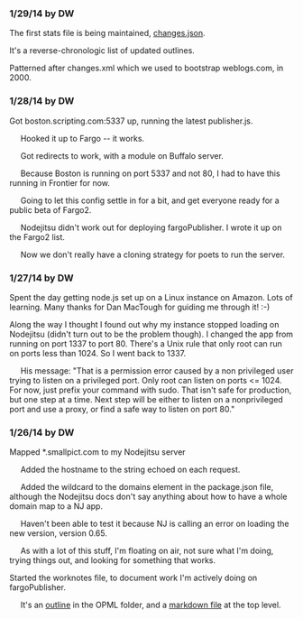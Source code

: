 ### 1/29/14 by DW

The first stats file is being maintained, <a href="http://beta.fargo.io/data/stats/changes.json">changes.json</a>.

It's a reverse-chronologic list of updated outlines. 

Patterned after changes.xml which we used to bootstrap weblogs.com, in 2000.



### 1/28/14 by DW

Got boston.scripting.com:5337 up, running the latest publisher.js.

&nbsp;&nbsp;&nbsp;&nbsp;&nbsp;Hooked it up to Fargo -- it works.

&nbsp;&nbsp;&nbsp;&nbsp;&nbsp;Got redirects to work, with a module on Buffalo server. 

&nbsp;&nbsp;&nbsp;&nbsp;&nbsp;Because Boston is running on port 5337 and not 80, I had to have this running in Frontier for now.

&nbsp;&nbsp;&nbsp;&nbsp;&nbsp;Going to let this config settle in for a bit, and get everyone ready for a public beta of Fargo2.

&nbsp;&nbsp;&nbsp;&nbsp;&nbsp;Nodejitsu didn't work out for deploying fargoPublisher. I wrote it up on the Fargo2 list.

&nbsp;&nbsp;&nbsp;&nbsp;&nbsp;Now we don't really have a cloning strategy for poets to run the server. 





### 1/27/14 by DW

Spent the day getting node.js set up on a Linux instance on Amazon. Lots of learning. Many thanks for Dan MacTough for guiding me through it! :-)

Along the way I thought I found out why my instance stopped loading on Nodejitsu (didn't turn out to be the problem though). I changed the app from running on port 1337 to port 80. There's a Unix rule that only root can run on ports less than 1024. So I went back to 1337. 

&nbsp;&nbsp;&nbsp;&nbsp;&nbsp;His message: "That is a permission error caused by a non privileged user trying to listen on a privileged port. Only root can listen on ports <= 1024. For now, just prefix your command with sudo. That isn't safe for production, but one step at a time. Next step will be either to listen on a nonprivileged port and use a proxy, or find a safe way to listen on port 80."





### 1/26/14 by DW

Mapped *.smallpict.com to my Nodejitsu server

&nbsp;&nbsp;&nbsp;&nbsp;&nbsp;Added the hostname to the string echoed on each request.

&nbsp;&nbsp;&nbsp;&nbsp;&nbsp;Added the wildcard to the domains element in the package.json file, although the Nodejitsu docs don't say anything about how to have a whole domain map to a NJ app.

&nbsp;&nbsp;&nbsp;&nbsp;&nbsp;Haven't been able to test it because NJ is calling an error on loading the new version, version 0.65.

&nbsp;&nbsp;&nbsp;&nbsp;&nbsp;As with a lot of this stuff, I'm floating on air, not sure what I'm doing, trying things out, and looking for something that works. 



Started the worknotes file, to document work I'm actively doing on fargoPublisher. 

&nbsp;&nbsp;&nbsp;&nbsp;&nbsp;It's an <a href="https://github.com/scripting/fargoPublisher/blob/master/opml/worknotes.opml">outline</a> in the OPML folder, and a <a href="https://github.com/scripting/fargoPublisher/blob/master/worknotes.md">markdown file</a> at the top level.





